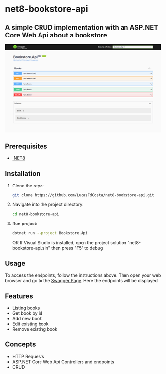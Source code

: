 # net8-bookstore-api

## A simple CRUD implementation with an ASP.NET Core Web Api about a bookstore

<img src=".github/images/api.png" alt=""/>

## Prerequisites
- [.NET8](https://dotnet.microsoft.com/en-us/download/dotnet/8.0)

## Installation

1. Clone the repo:
    ```bash
    git clone https://github.com/LucasFdCosta/net8-bookstore-api.git
    ```
2. Navigate into the project directory:
    ```bash
    cd net8-bookstore-api
    ```
3. Run project:
    ```bash
    dotnet run --project Bookstore.Api
    ```
    OR
   If Visual Studio is installed, open the project solution "net8-bookstore-api.sln" then press "F5" to debug

## Usage

To access the endpoints, follow the instructions above. Then open your web browser and go to the [Swagger Page](https://localhost:7043/swagger/index.html). Here the endpoints will be displayed

## Features

- Listing books
- Get book by id
- Add new book
- Edit existing book
- Remove existing book

## Concepts
- HTTP Requests
- ASP.NET Core Web Api Controllers and endpoints
- CRUD
